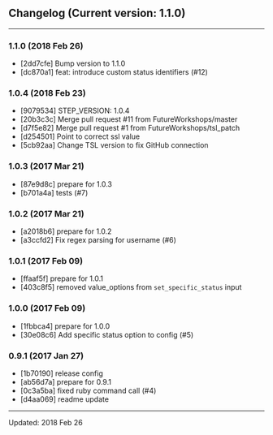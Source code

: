 ## Changelog (Current version: 1.1.0)

-----------------

### 1.1.0 (2018 Feb 26)

* [2dd7cfe] Bump version to 1.1.0
* [dc870a1] feat: introduce custom status identifiers (#12)

### 1.0.4 (2018 Feb 23)

* [9079534] STEP_VERSION: 1.0.4
* [20b3c3c] Merge pull request #11 from FutureWorkshops/master
* [d7f5e82] Merge pull request #1 from FutureWorkshops/tsl_patch
* [d254501] Point to correct ssl value
* [5cb92aa] Change TSL version to fix GitHub connection

### 1.0.3 (2017 Mar 21)

* [87e9d8c] prepare for 1.0.3
* [b701a4a] tests (#7)

### 1.0.2 (2017 Mar 21)

* [a2018b6] prepare for 1.0.2
* [a3ccfd2] Fix regex parsing for username (#6)

### 1.0.1 (2017 Feb 09)

* [ffaaf5f] prepare for 1.0.1
* [403c8f5] removed value_options from `set_specific_status` input

### 1.0.0 (2017 Feb 09)

* [1fbbca4] prepare for 1.0.0
* [30e08c6] Add specific status option to config (#5)

### 0.9.1 (2017 Jan 27)

* [1b70190] release config
* [ab56d7a] prepare for 0.9.1
* [0c3a5ba] fixed ruby command call (#4)
* [d4aa069] readme update

-----------------

Updated: 2018 Feb 26